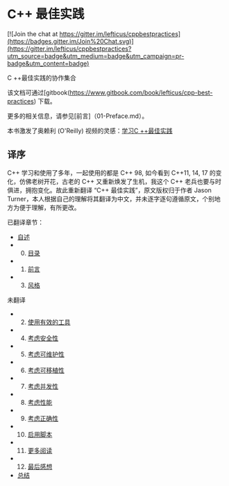 # C++ 最佳实践

[![Join the chat at https://gitter.im/lefticus/cppbestpractices](https://badges.gitter.im/Join%20Chat.svg)](https://gitter.im/lefticus/cppbestpractices?utm_source=badge&utm_medium=badge&utm_campaign=pr-badge&utm_content=badge)

C ++最佳实践的协作集合

该文档可通过[gitbook(https://www.gitbook.com/book/lefticus/cpp-best-practices) 下载。

更多的相关信息，请参见[前言]（01-Preface.md）。

本书激发了奥赖利 (O'Reilly) 视频的灵感：[学习C ++最佳实践](http://shop.oreilly.com/product/0636920049814.do)


译序
-------------
C++ 学习和使用了多年，一起使用的都是 C++ 98, 如今看到 C++11, 14, 17 的变化，仿佛老树开花，古老的 C++ 又重新焕发了生机，我这个 C++ 老兵也要与时俱进，拥抱变化。故此重新翻译 “C++ 最佳实践”，原文版权归于作者 Jason Turner，本人根据自己的理解将其翻译为中文，并未逐字逐句遵循原文，个别地方为便于理解，有所更改。

已翻译章节：
* [自述](README.md)
* 0. [目录](00-Table_of_Contents.md)
* 1. [前言](01-Preface.md)
* 3. [风格](03-Style.md)

未翻译


* 2. [使用有效的工具](02-Use_the_Tools_Available.md)
* 4. [考虑安全性](04-Considering_Safety.md)
* 5. [考虑可维护性](05-Considering_Maintainability.md)
* 6. [考虑可移植性](06-Considering_Portability.md)
* 7. [考虑并发性](07-Considering_Threadability.md)
* 8. [考虑性能](08-Considering_Performance.md)
* 9. [考虑正确性](09-Considering_Correctness.md)
* 10. [启用脚本](10-Enable_Scripting.md)
* 11. [更多阅读](11-Further_Reading.md)
* 12. [最后感想](12-Final_Thoughts.md)
* [总结](SUMMARY.md)